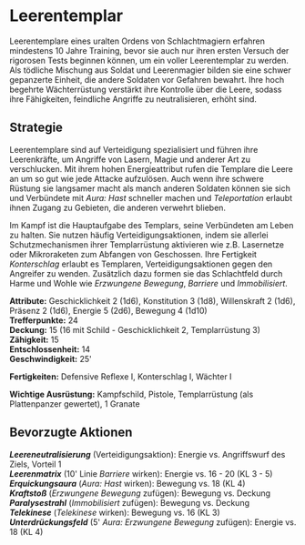 # Leerentemplar
Leerentemplare eines uralten Ordens von Schlachtmagiern erfahren mindestens 10 Jahre Training, bevor sie auch nur ihren ersten Versuch der rigorosen Tests beginnen können, um ein voller Leerentemplar zu werden. Als tödliche Mischung aus Soldat und Leerenmagier bilden sie eine schwer gepanzerte Einheit, die andere Soldaten vor Gefahren bewahrt. Ihre hoch begehrte Wächterrüstung verstärkt ihre Kontrolle über die Leere, sodass ihre Fähigkeiten, feindliche Angriffe zu neutralisieren, erhöht sind.

## Strategie
Leerentemplare sind auf Verteidigung spezialisiert und führen ihre Leerenkräfte, um Angriffe von Lasern, Magie und anderer Art zu verschlucken. Mit ihrem hohen Energieattribut rufen die Templare die Leere an um so gut wie jede Attacke aufzulösen. Auch wenn ihre schwere Rüstung sie langsamer macht als manch anderen Soldaten können sie sich und Verbündete mit *Aura: Hast* schneller machen und *Teleportation* erlaubt ihnen Zugang zu Gebieten, die anderen verwehrt blieben.

Im Kampf ist die Hauptaufgabe des Templars, seine Verbündeten am Leben zu halten. Sie nutzen häufig Verteidigungsaktionen, indem sie allerlei Schutzmechanismen ihrer Templarrüstung aktivieren wie z.B. Lasernetze oder Mikroraketen zum Abfangen von Geschossen. Ihre Fertigkeit *Konterschlag* erlaubt es Templaren, Verteidigungsaktionen gegen den Angreifer zu wenden. Zusätzlich dazu formen sie das Schlachtfeld durch Harme und Wohle wie *Erzwungene Bewegung*, *Barriere* und *Immobilisiert*.

**Attribute:** Geschicklichkeit 2 (1d6), Konstitution 3 (1d8), Willenskraft 2 (1d6), Präsenz 2 (1d6), Energie 5 (2d6), Bewegung 4 (1d10)  
**Trefferpunkte:** 24  
**Deckung:** 15 (16 mit Schild - Geschicklichkeit 2, Templarrüstung 3)  
**Zähigkeit:** 15  
**Entschlossenheit:** 14  
**Geschwindigkeit:** 25'

**Fertigkeiten:** Defensive Reflexe I, Konterschlag I, Wächter I

**Wichtige Ausrüstung:** Kampfschild, Pistole, Templarrüstung (als Plattenpanzer gewertet), 1 Granate

## Bevorzugte Aktionen
_**Leereneutralisierung**_ (Verteidigungsaktion): Energie vs. Angriffswurf des Ziels, Vorteil 1  
_**Leerenmatrix**_ (10' Linie _Barriere_ wirken): Energie vs. 16 - 20 (KL 3 - 5)  
_**Erquickungsaura**_ (_Aura: Hast_ wirken): Bewegung vs. 18 (KL 4)  
_**Kraftstoß**_ (_Erzwungene Bewegung_ zufügen): Bewegung vs. Deckung  
_**Paralysestrahl**_ (_Immobilisiert_ zufügen): Bewegung vs. Deckung  
_**Telekinese**_ (_Telekinese_ wirken): Bewegung vs. 16 (KL 3)  
_**Unterdrückungsfeld**_ (5' _Aura: Erzwungene Bewegung_ zufügen): Energie vs. 18 (KL 4)
